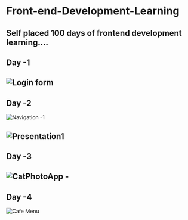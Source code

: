 # Front-end-Development-Learning

Self placed 100 days of frontend development learning....
------------------
Day -1
-------------------
![Login form](https://github.com/Deepak02-singh/Front-end-Development-Learning/assets/63626210/c3a434a7-212d-4c46-8e01-4520a73d3fcc)
------------------
Day -2
-------------------
![Navigation -1 ](https://github.com/Deepak02-singh/Front-end-Development-Learning/assets/63626210/c0314e14-6338-4683-a8fe-93a33bf2882d)

![Presentation1](https://github.com/Deepak02-singh/Front-end-Development-Learning/assets/63626210/42d53b0f-a6bd-46b4-9bf5-b35df58d5ba0)
------------------
Day -3
-------------------
![CatPhotoApp - ](https://github.com/Deepak02-singh/Front-end-Development-Learning/assets/63626210/bfe3ff2a-195c-49ae-8db1-f6e84cb6412e)
------------------
Day -4
-------------------
![Cafe Menu](https://github.com/Deepak02-singh/Front-end-Development-Learning/assets/63626210/738de463-7917-4e95-ac2d-c2b77b082488)

